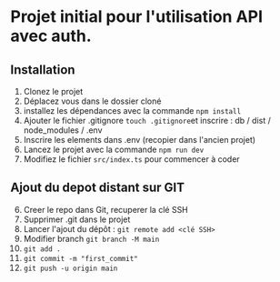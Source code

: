 # Projet initial pour l'utilisation API avec auth. 

## Installation

1. Clonez le projet
2. Déplacez vous dans le dossier cloné
3. installez les dépendances avec la commande `npm install` 
4. Ajouter le fichier .gitignore `touch .gitignore`et inscrire : db / dist / node_modules / .env
5. Inscrire les elements dans .env (recopier dans l'ancien projet)
6. Lancez le projet avec la commande `npm run dev`
7. Modifiez le fichier `src/index.ts` pour commencer à coder

## Ajout du depot distant sur GIT
6. Creer le repo dans Git, recuperer la clé SSH
7. Supprimer .git dans le projet
8. Lancer l'ajout du dépôt : `git remote add <clé SSH>`
9. Modifier  branch `git branch -M main`
10. `git add .`
11. `git commit -m "first_commit"`
12. `git push -u origin main`


